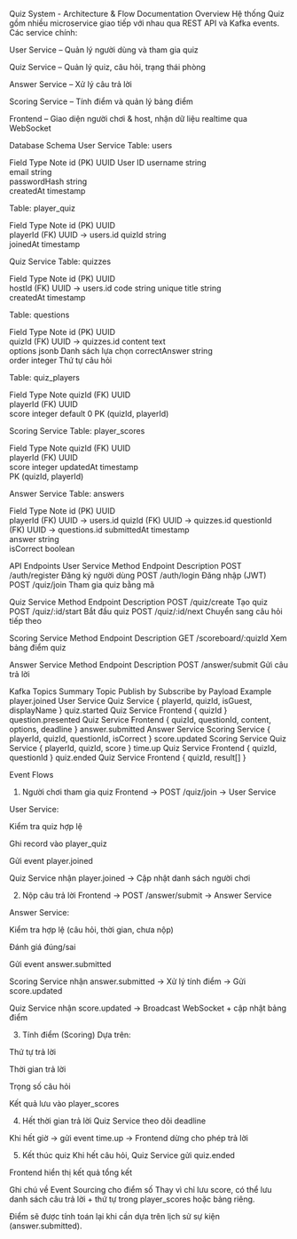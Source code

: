 Quiz System - Architecture & Flow Documentation
Overview
Hệ thống Quiz gồm nhiều microservice giao tiếp với nhau qua REST API và Kafka events.
Các service chính:

User Service – Quản lý người dùng và tham gia quiz

Quiz Service – Quản lý quiz, câu hỏi, trạng thái phòng

Answer Service – Xử lý câu trả lời

Scoring Service – Tính điểm và quản lý bảng điểm

Frontend – Giao diện người chơi & host, nhận dữ liệu realtime qua WebSocket

Database Schema
User Service
Table: users

Field	Type	Note
id (PK)	UUID	User ID
username	string	
email	string	
passwordHash	string	
createdAt	timestamp	

Table: player_quiz

Field	Type	Note
id (PK)	UUID	
playerId (FK)	UUID	→ users.id
quizId	string	
joinedAt	timestamp	

Quiz Service
Table: quizzes

Field	Type	Note
id (PK)	UUID	
hostId (FK)	UUID	→ users.id
code	string	unique
title	string	
createdAt	timestamp	

Table: questions

Field	Type	Note
id (PK)	UUID	
quizId (FK)	UUID	→ quizzes.id
content	text	
options	jsonb	Danh sách lựa chọn
correctAnswer	string	
order	integer	Thứ tự câu hỏi

Table: quiz_players

Field	Type	Note
quizId (FK)	UUID	
playerId (FK)	UUID	
score	integer	default 0
PK	(quizId, playerId)	

Scoring Service
Table: player_scores

Field	Type	Note
quizId (FK)	UUID	
playerId (FK)	UUID	
score	integer	
updatedAt	timestamp	
PK	(quizId, playerId)	

Answer Service
Table: answers

Field	Type	Note
id (PK)	UUID	
playerId (FK)	UUID	→ users.id
quizId (FK)	UUID	→ quizzes.id
questionId (FK)	UUID	→ questions.id
submittedAt	timestamp	
answer	string	
isCorrect	boolean	

API Endpoints
User Service
Method	Endpoint	Description
POST	/auth/register	Đăng ký người dùng
POST	/auth/login	Đăng nhập (JWT)
POST	/quiz/join	Tham gia quiz bằng mã

Quiz Service
Method	Endpoint	Description
POST	/quiz/create	Tạo quiz
POST	/quiz/:id/start	Bắt đầu quiz
POST	/quiz/:id/next	Chuyển sang câu hỏi tiếp theo

Scoring Service
Method	Endpoint	Description
GET	/scoreboard/:quizId	Xem bảng điểm quiz

Answer Service
Method	Endpoint	Description
POST	/answer/submit	Gửi câu trả lời

Kafka Topics Summary
Topic	Publish by	Subscribe by	Payload Example
player.joined	User Service	Quiz Service	{ playerId, quizId, isGuest, displayName }
quiz.started	Quiz Service	Frontend	{ quizId }
question.presented	Quiz Service	Frontend	{ quizId, questionId, content, options, deadline }
answer.submitted	Answer Service	Scoring Service	{ playerId, quizId, questionId, isCorrect }
score.updated	Scoring Service	Quiz Service	{ playerId, quizId, score }
time.up	Quiz Service	Frontend	{ quizId, questionId }
quiz.ended	Quiz Service	Frontend	{ quizId, result[] }

Event Flows
1. Người chơi tham gia quiz
Frontend → POST /quiz/join → User Service

User Service:

Kiểm tra quiz hợp lệ

Ghi record vào player_quiz

Gửi event player.joined

Quiz Service nhận player.joined → Cập nhật danh sách người chơi

2. Nộp câu trả lời
Frontend → POST /answer/submit → Answer Service

Answer Service:

Kiểm tra hợp lệ (câu hỏi, thời gian, chưa nộp)

Đánh giá đúng/sai

Gửi event answer.submitted

Scoring Service nhận answer.submitted → Xử lý tính điểm → Gửi score.updated

Quiz Service nhận score.updated → Broadcast WebSocket + cập nhật bảng điểm

3. Tính điểm (Scoring)
Dựa trên:

Thứ tự trả lời

Thời gian trả lời

Trọng số câu hỏi

Kết quả lưu vào player_scores

4. Hết thời gian trả lời
Quiz Service theo dõi deadline

Khi hết giờ → gửi event time.up → Frontend dừng cho phép trả lời

5. Kết thúc quiz
Khi hết câu hỏi, Quiz Service gửi quiz.ended

Frontend hiển thị kết quả tổng kết

Ghi chú về Event Sourcing cho điểm số
Thay vì chỉ lưu score, có thể lưu danh sách câu trả lời + thứ tự trong player_scores hoặc bảng riêng.

Điểm sẽ được tính toán lại khi cần dựa trên lịch sử sự kiện (answer.submitted).